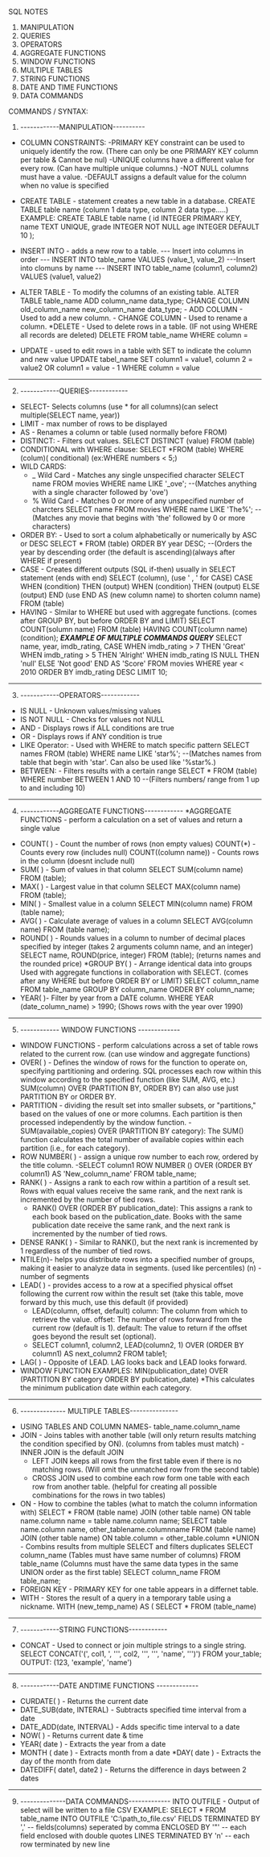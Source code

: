 SQL NOTES

1. MANIPULATION
2. QUERIES
3. OPERATORS
4. AGGREGATE FUNCTIONS
5. WINDOW FUNCTIONS
6. MULTIPLE TABLES
7. STRING FUNCTIONS
8. DATE AND TIME FUNCTIONS
9. DATA COMMANDS

COMMANDS / SYNTAX:

1. ------------MANIPULATION----------

- COLUMN CONSTRAINTS:
  -PRIMARY KEY constraint can be used to uniquely identify the row.
  (There can only be one PRIMARY KEY column per table & Cannot be nul)
  -UNIQUE columns have a different value for every row.
  (Can have multiple unique columns.)
  -NOT NULL columns must have a value.
  -DEFAULT assigns a default value for the column when no value is specified
- CREATE TABLE - statement creates a new table in a database.
  CREATE TABLE table name (column 1 data type, column 2 data type.....)
  EXAMPLE:
  CREATE TABLE table name (
  id INTEGER PRIMARY KEY,
  name TEXT UNIQUE,
  grade INTEGER NOT NULL
  age INTEGER DEFAULT 10
  );

- INSERT INTO - adds a new row to a table.
  --- Insert into columns in order ---
  INSERT INTO table_name
  VALUES (value_1, value_2)
  ---Insert into clomuns by name ---
  INSERT INTO table_name (column1, column2)
  VALUES (value1, value2)

- ALTER TABLE - To modify the columns of an existing table.
  ALTER TABLE table_name
  ADD column_name data_type;
  CHANGE COLUMN old_column_name new_column_name data_type; - ADD COLUMN - Used to add a new column. - CHANGE COLUMN - Used to rename a column.
  \*DELETE - Used to delete rows in a table. (IF not using WHERE all records are deleted)
  DELETE FROM table_name
  WHERE column =
- UPDATE - used to edit rows in a table with SET to indicate the column and new value
  UPDATE tabel_name
  SET column1 = value1, column 2 = value2 OR column1 = value - 1
  WHERE column = value

---

2. ------------QUERIES------------

- SELECT- Selects columns (use \* for all columns)(can select multiple(SELECT name, year))
- LIMIT - max number of rows to be displayed
- AS - Renames a column or table (used normally before FROM)
- DISTINCT: - Filters out values.
  SELECT DISTINCT (value)
  FROM (table)
- CONDITIONAL with WHERE clause:
  SELECT \*FROM (table)
  WHERE (colum)( conditional) (ex:WHERE numbers < 5;)
- WILD CARDS:
  - \_ Wild Card - Matches any single unspecified character
    SELECT name FROM movies
    WHERE name LIKE '\_ove';
    --(Matches anything with a single character followed by 'ove')
  - % Wild Card - Matches 0 or more of any unspecified number of charcters
    SELECT name FROM movies
    WHERE name LIKE 'The%';
    --(Matches any movie that begins with 'the' followed by 0 or more characters)
- ORDER BY: - Used to sort a colum alphabetically or numerically by ASC or DESC
  SELECT \* FROM (table)
  ORDER BY year DESC;
  --(Orders the year by descending order (the default is ascending)(always after WHERE if present)
- CASE - Creates different outputs (SQL if-then) usually in SELECT statement (ends with end) SELECT (column), (use ' , ' for CASE)
  CASE
  WHEN (condition) THEN (output)
  WHEN (condition) THEN (output)
  ELSE (output)
  END (use END AS (new column name) to shorten column name)
  FROM (table)
- HAVING - SImilar to WHERE but used with aggregate functions. (comes after GROUP BY, but before ORDER BY and LIMIT)
  SELECT COUNT(solumn name) FROM (table)
  HAVING COUNT(column name) (condition);
  **_EXAMPLE OF MULTIPLE COMMANDS QUERY_**
  SELECT name, year, imdb_rating,
  CASE
  WHEN imdb_rating > 7 THEN 'Great'
  WHEN imdb_rating > 5 THEN 'Alright'
  WHEN imdb_rating IS NULL THEN 'null'
  ELSE 'Not good'
  END AS 'Score'
  FROM movies
  WHERE year < 2010
  ORDER BY imdb_rating DESC
  LIMIT 10;

---

3. ------------OPERATORS------------

- IS NULL - Unknown values/missing values
- IS NOT NULL - Checks for values not NULL
- AND - Displays rows if ALL conditions are true
- OR - Displays rows if ANY condition is true
- LIKE Operator: - Used with WHERE to match specific pattern
  SELECT names FROM (table)
  WHERE name LIKE 'star%';
  --(Matches names from table that begin with 'star'. Can also be used like '%star%.)
- BETWEEN: - Filters results with a certain range
  SELECT \* FROM (table)
  WHERE number BETWEEN 1 AND 10
  --(Filters numbers/ range from 1 up to and including 10)

---

4. ------------AGGREGATE FUNCTIONS------------
   \*AGGREGATE FUNCTIONS - perform a calculation on a set of values and return a single value

- COUNT( ) - Count the number of rows (non empty values)
  COUNT(\*) - Counts every row (includes null)
  COUNT((column name)) - Counts rows in the column (doesnt include null)
- SUM( ) - Sum of values in that column
  SELECT SUM(column name) FROM (table);
- MAX( ) - Largest value in that column
  SELECT MAX(column name) FROM (table);
- MIN( ) - Smallest value in a column
  SELECT MIN(column name) FROM (table name);
- AVG( ) - Calculate average of values in a column
  SELECT AVG(column name) FROM (table name);
- ROUND( ) - Rounds values in a column to number of decimal places specified by integer (takes 2 arguments column name, and an integer)
  SELECT name, ROUND(price, integer) FROM (table);
  (returns names and the rounded price)
  \*GROUP BY( ) - Arrange identical data into groups Used with aggregate functions in collaboration with SELECT. (comes after any WHERE but before ORDER BY or LIMIT)
  SELECT column_name FROM table_name
  GROUP BY column_name
  ORDER BY column_name;
- YEAR( )- Filter by year from a DATE column.
  WHERE YEAR (date_column_name) > 1990;
  (Shows rows with the year over 1990)

---

5. ------------ WINDOW FUNCTIONS -------------

- WINDOW FUNCTIONS - perform calculations across a set of table rows related to the current row. (can use window and aggregate functions)
- OVER( ) - Defines the window of rows for the function to operate on, specifying partitioning and ordering. SQL processes each row within this window according to the specified function (like SUM, AVG, etc.) SUM(column) OVER (PARTITION BY, ORDER BY) can also use just PARTITION BY or ORDER BY.
- PARTITION - dividing the result set into smaller subsets, or "partitions," based on the values of one or more columns. Each partition is then processed independently by the window function.
  -SUM(available_copies) OVER (PARTITION BY category): The SUM() function calculates
  the total number of available copies within each partition (i.e., for each category).
- ROW NUMBER( ) - assign a unique row number to each row, ordered by the title column.
  -SELECT column1 ROW NUMBER () OVER (ORDER BY column1) AS 'New_column_name'
  FROM table_name;
- RANK( ) - Assigns a rank to each row within a partition of a result set. Rows with equal values receive the same rank, and the next rank is incremented by the number of tied rows.
  - RANK() OVER (ORDER BY publication_date): This assigns a rank to each book based on the publication_date. Books with the same publication date receive the same rank, and the next rank is incremented by the number of tied rows.
- DENSE RANK( ) - Similar to RANK(), but the next rank is incremented by 1 regardless of the number of tied rows.
- NTILE(n)- helps you distribute rows into a specified number of groups, making it easier to analyze data in segments. (used like percentiles)
  (n) - number of segments
- LEAD( ) - provides access to a row at a specified physical offset following the current row within the result set (take this table, move forward by this much, use this default (if provided)
  - LEAD(column, offset, default)
    column: The column from which to retrieve the value.
    offset: The number of rows forward from the current row (default is 1).
    default: The value to return if the offset goes beyond the result set (optional).
  - SELECT column1, column2,
    LEAD(column2, 1) OVER (ORDER BY column1) AS next_column2
    FROM table1;
- LAG( ) - Opposite of LEAD. LAG looks back and LEAD looks forward.
- WINDOW FUNCTION EXAMPLES:
  MIN(publication_date) OVER (PARTITION BY category ORDER BY publication_date) \*This calculates the minimum publication date within each category.

---

6. -------------- MULTIPLE TABLES---------------

- USING TABLES AND COLUMN NAMES- table_name.column_name
- JOIN - Joins tables with another table (will only return results matching the condition specified by ON). (columns from tables must match)
  -INNER JOIN is the default JOIN
  - LEFT JOIN keeps all rows from the first table even if there is no matching rows.
    (Will omit the unmatched row from the second table)
  - CROSS JOIN used to combine each row form one table with each row from another
    table. (helpful for creating all possible combinations for the rows in two tables)
- ON - How to combine the tables (what to match the column information with)
  SELECT * FROM (table name)
  JOIN (other table name)
  ON table name.column name = table name.column name;
  SELECT table name.column name, other_tablename.columnname
  FROM (table name)
  JOIN (other table name)
  ON table.column = other_table.column
  *UNION - Combins results from multiple SELECT and filters duplicates
  SELECT column_name (Tables must have same number of columns)
  FROM table_name (Columns must have the same data types in the same
  UNION order as the first table)
  SELECT column_name
  FROM table_name;
- FOREIGN KEY - PRIMARY KEY for one table appears in a differnet table.
- WITH - Stores the result of a query in a temporary table using a nickname.
  WITH (new_temp_name) AS (
  SELECT \* FROM (table_name)

---

7. ------------STRING FUNCTIONS------------

- CONCAT - Used to connect or join multiple strings to a single string.
  SELECT CONCAT('(', col1, ', ''', col2, ''', ''', 'name', ''')')
  FROM your_table;
  OUTPUT:
  (123, 'example', 'name')

---

8. ------------DATE ANDTIME FUNCTIONS -------------

- CURDATE( ) - Returns the current date
- DATE_SUB(date, INTERAL) - Subtracts specified time interval from a date
- DATE_ADD(date, INTERVAL) - Adds specific time interval to a date
- NOW( ) - Returns current date & time
- YEAR( date ) - Extracts the year from a date
- MONTH ( date ) - Extracts month from a date
  \*DAY( date ) - Extracts the day of the month from date
- DATEDIFF( date1, date2 ) - Returns the difference in days between 2 dates

---

9. --------------DATA COMMANDS-------------
   INTO OUTFILE - Output of select will be written to a file
   CSV EXAMPLE:
   SELECT \* FROM table_name
   INTO OUTFILE 'C:\path_to_file.csv'
   FIELDS TERMINATED BY ',' -- fields(columns) seperated by comma
   ENCLOSED BY '"' -- each field enclosed with double quotes
   LINES TERMINATED BY 'n\' -- each row terminated by new line
